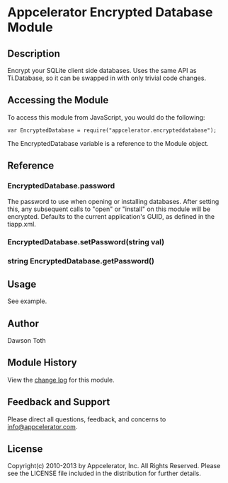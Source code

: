 # Appcelerator Encrypted Database Module

## Description
Encrypt your SQLite client side databases. Uses the same API as Ti.Database, so it can be swapped in with only trivial code changes.

## Accessing the Module
To access this module from JavaScript, you would do the following:

	var EncryptedDatabase = require("appcelerator.encrypteddatabase");

The EncryptedDatabase variable is a reference to the Module object.	

## Reference

### EncryptedDatabase.password

The password to use when opening or installing databases. After setting this, any subsequent calls to "open" or "install" on this module
will be encrypted. Defaults to the current application's GUID, as defined in the tiapp.xml.

### EncryptedDatabase.setPassword(string val)

### string EncryptedDatabase.getPassword()

## Usage
See example.

## Author
Dawson Toth

## Module History
View the [change log](changelog.html) for this module.

## Feedback and Support
Please direct all questions, feedback, and concerns to [info@appcelerator.com](mailto:info@appcelerator.com?subject=Encrypted%20Database%20Module).

## License
Copyright(c) 2010-2013 by Appcelerator, Inc. All Rights Reserved. Please see the LICENSE file included in the distribution for further details.